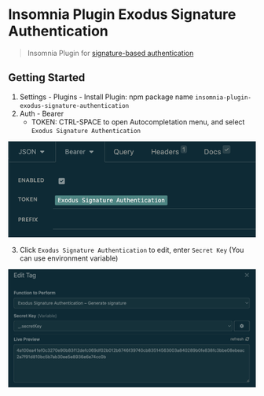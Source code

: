 # Insomnia Plugin Exodus Signature Authentication

> Insomnia Plugin for [signature-based authentication](https://github.com/ExodusMovement/push-notifications/blob/84cdb6e0ce52cdc4451f33b2485a7900a1ad6610/service/client.js#L60)

## Getting Started

1. Settings - Plugins - Install Plugin: npm package name `insomnia-plugin-exodus-signature-authentication`
2. Auth - Bearer
   - TOKEN: CTRL-SPACE to open Autocompletation menu, and select `Exodus Signature Authentication`

<img width="600" src="assets/auth-type.png" />

3. Click `Exodus Signature Authentication` to edit, enter `Secret Key` (You can use environment variable)

<img width="600" src="assets/edit-tag.png" />
